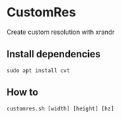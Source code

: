 # CustomRes
Create custom resolution with xrandr

## Install dependencies
```
sudo apt install cvt
```

## How to
```
customres.sh [width] [height] [hz]
```
